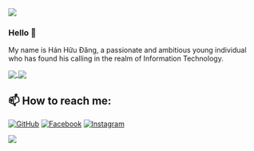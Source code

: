 <!--horizontal divider(gradiant)-->
<img src="https://user-images.githubusercontent.com/73097560/115834477-dbab4500-a447-11eb-908a-139a6edaec5c.gif">

### Hello 👋
My name is Hán Hữu Đăng, a passionate and ambitious young individual who has found his calling in the realm of Information Technology.<br>


<a href="https://github.com/iwillcthew/TimeMana">
  <!-- Change the `github-readme-stats.anuraghazra1.vercel.app` to `github-readme-stats.vercel.app`  -->
  <img align="center" src="https://github-readme-stats.anuraghazra1.vercel.app/api/pin/?username=iwillcthew&repo=TimeMana&theme=radical" />
</a>    
<a href="https://github.com/iwillcthew/CloudWeatherStation">
  <!-- Change the `github-readme-stats.anuraghazra1.vercel.app` to `github-readme-stats.vercel.app`  -->
  <img align="center" src="https://github-readme-stats.anuraghazra1.vercel.app/api/pin/?username=iwillcthew&repo=CloudWeatherStation&theme=merko" />
</a>

## 📫 How to reach me: 

[![GitHub](https://img.shields.io/badge/github-%23121011.svg?style=flat-square&logo=github&logoColor=white)](https://github.com/iwillcthew)
[![Facebook](https://img.shields.io/badge/Facebook-%231877F2.svg?style=flat-square&logo=Facebook&logoColor=white)](https://www.facebook.com/iwillcthew/)
[![Instagram](https://img.shields.io/badge/Instagram-%23E4405F.svg?style=flat-square&logo=Instagram&logoColor=white)](https://www.instagram.com/iwillcthew)

<!--horizontal divider(gradiant)-->
<img src="https://user-images.githubusercontent.com/73097560/115834477-dbab4500-a447-11eb-908a-139a6edaec5c.gif">
